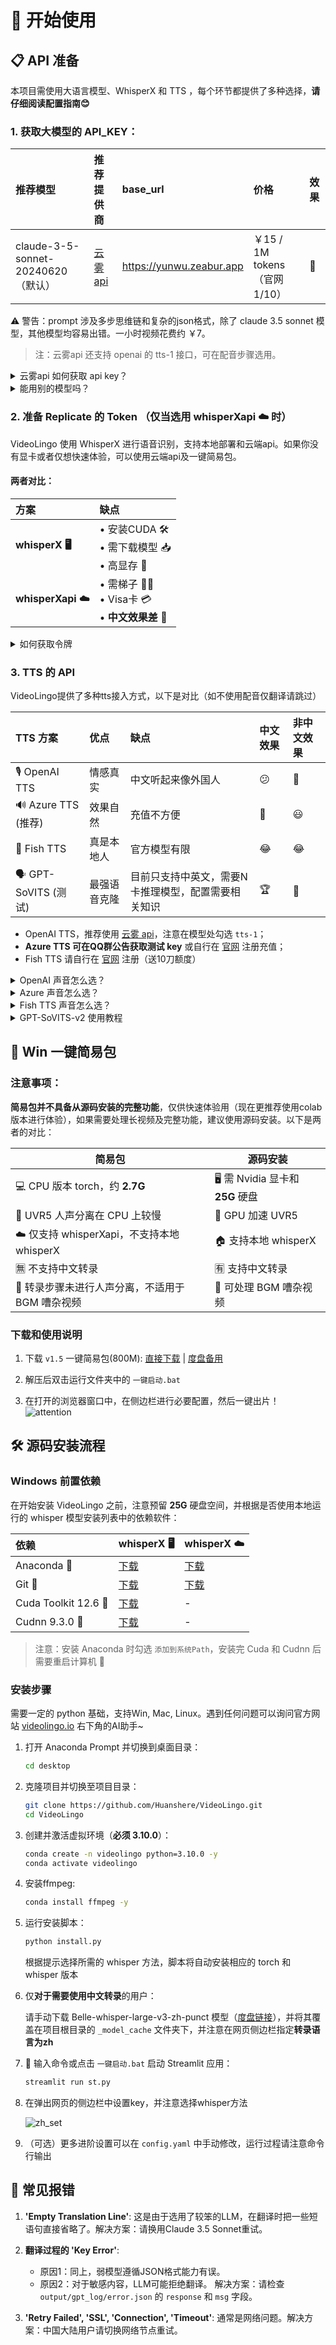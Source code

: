 # 🚀 开始使用

## 📋 API 准备
本项目需使用大语言模型、WhisperX 和 TTS ，每个环节都提供了多种选择，**请仔细阅读配置指南😊**
### 1. **获取大模型的 API_KEY**：

| 推荐模型 | 推荐提供商 | base_url | 价格 | 效果 |
|:-----|:---------|:---------|:-----|:---------|
| claude-3-5-sonnet-20240620 （默认） | [云雾 api](https://yunwu.zeabur.app/register?aff=TXMB) | https://yunwu.zeabur.app | ￥15 / 1M tokens（官网1/10） | 🤩 |

⚠️ 警告：prompt 涉及多步思维链和复杂的json格式，除了 claude 3.5 sonnet 模型，其他模型均容易出错。一小时视频花费约 ￥7。

> 注：云雾api 还支持 openai 的 tts-1 接口，可在配音步骤选用。

<details>
<summary>云雾api 如何获取 api key？</summary>

1. 点击上面 推荐提供商 的链接
2. 注册账户并充值
3. 在 api key 页面新建一个即可
4. 云雾api要注意勾选 `无限额度` ，模型处选择 `claude-3-5-sonnet-20240620` 模型，渠道建议选 `纯AZ 1.5倍`，如需配音时使用 `openai`，还需要勾选 `tts-1` 模型
</details>

<details>
<summary>能用别的模型吗？</summary>

- ✅ 支持 OAI-Like 的 API 接口，需要自行在 streamlit 侧边栏更换。
- ⚠️ 但其他模型（尤其是小模型）遵循指令要求能力弱，非常容易在翻译过程报错，强烈不推荐。
</details>

### 2. **准备 Replicate 的 Token** （仅当选用 whisperXapi ☁️ 时）

VideoLingo 使用 WhisperX 进行语音识别，支持本地部署和云端api。如果你没有显卡或者仅想快速体验，可以使用云端api及一键简易包。

#### 两者对比：
| 方案 | 缺点 |
|:-----|:-----|
| **whisperX 🖥️** | • 安装CUDA 🛠️<br>• 需下载模型 📥<br>• 高显存 💾 |
| **whisperXapi ☁️** | • 需梯子 🕵️‍♂️<br>• Visa卡 💳<br>• **中文效果差** 🚫 |

<details>
<summary>如何获取令牌</summary>
在 [Replicate](https://replicate.com/account/api-tokens) 注册并绑定 Visa 卡支付方式，获取令牌。**或加入 QQ 群在群公告中免费获取测试令牌**
</details>


### 3. **TTS 的 API**
VideoLingo提供了多种tts接入方式，以下是对比（如不使用配音仅翻译请跳过）

| TTS 方案 | 优点 | 缺点 | 中文效果 | 非中文效果 |
|:---------|:-----|:-----|:---------|:-----------|
| 🎙️ OpenAI TTS | 情感真实 | 中文听起来像外国人 | 😕 | 🤩 |
| 🔊 Azure TTS (推荐)  | 效果自然 | 充值不方便 | 🤩 | 😃 |
| 🎤 Fish TTS  | 真是本地人 | 官方模型有限 | 😂 | 😂 |
| 🗣️ GPT-SoVITS (测试) | 最强语音克隆 | 目前只支持中英文，需要N卡推理模型，配置需要相关知识 | 🏆 | 🚫 |

- OpenAI TTS，推荐使用 [云雾 api](https://yunwu.zeabur.app/register?aff=TXMB)，注意在模型处勾选 `tts-1`；
- **Azure TTS 可在QQ群公告获取测试 key** 或自行在 [官网](https://learn.microsoft.com/zh-cn/azure/ai-services/speech-service/get-started-text-to-speech?tabs=windows%2Cterminal&pivots=programming-language-python) 注册充值；
- Fish TTS 请自行在 [官网](https://fish.audio/zh-CN/go-api/) 注册（送10刀额度）

<details>
<summary>OpenAI 声音怎么选？</summary>

声音列表可以在 [官网](https://platform.openai.com/docs/guides/text-to-speech/voice-options) 找到，例如 `alloy`, `echo`, `nova`等，在 `config.yaml` 中修改 `openai_tts.voice` 即可。

</details>
<details>
<summary>Azure 声音怎么选？</summary>

建议在 [在线体验](https://speech.microsoft.com/portal/voicegallery) 中试听选择你想要的声音，在右边的代码中可以找到该声音对应的代号，例如 `zh-CN-XiaoxiaoMultilingualNeural`

</details>

<details>
<summary>Fish TTS 声音怎么选？</summary>

前往 [官网](https://fish.audio/zh-CN/) 中试听选择你想要的声音，在 URL 中可以找到该声音对应的代号，例如丁真是 `54a5170264694bfc8e9ad98df7bd89c3`，热门的几种声音已添加在 `config.yaml` 中。如需使用其他声音，请在 `config.yaml` 中修改 `fish_tts.character_id_dict` 字典。

</details>

<details>
<summary>GPT-SoVITS-v2 使用教程</summary>

1. 前往 [官方的语雀文档](https://www.yuque.com/baicaigongchang1145haoyuangong/ib3g1e/dkxgpiy9zb96hob4#KTvnO) 查看配置要求并下载整合包。

2. 将 `GPT-SoVITS-v2-xxx` 与 `VideoLingo` 放在同一个目录下。**注意是两文件夹并列。**

3. 选择以下任一方式配置模型：

   a. 自训练模型：
   - 训练好模型后， `GPT-SoVITS-v2-xxx\GPT_SoVITS\configs` 下的 `tts_infer.yaml` 已自动填写好你的模型地址，将其复制并重命名为 `你喜欢的英文角色名.yaml`
   - 在和 `yaml` 文件同个目录下，放入后续使用的参考音频，命名为 `你喜欢的英文角色名_参考音频的文字内容.wav` 或 `.mp3`，例如 `Huanyuv2_你好，这是一条测试音频.wav`
   - 在 VideoLingo 网页的侧边栏中，将 `GPT-SoVITS 角色` 配置为 `你喜欢的英文角色名`。

   b. 使用预训练模型：
   - 从 [这里](https://vip.123pan.cn/1817874751/8137723) 下载我的模型，解压后覆盖到 `GPT-SoVITS-v2-xxx`。
   - 在 `GPT-SoVITS 角色` 配置为 `Huanyuv2`。

   c. 使用其他训练好的模型：
   - 将 `xxx.ckpt` 模型文件放在 `GPT_weights_v2` 文件夹下，将 `xxx.pth` 模型文件放在 `SoVITS_weights_v2` 文件夹下。
   - 参考方法 a，重命名 `tts_infer.yaml` 文件，并修改文件中的 `custom` 部分的 `t2s_weights_path` 和 `vits_weights_path` 指向你的模型，例如：
  
      ```yaml
      # 示例 法 b 的配置：
      t2s_weights_path: GPT_weights_v2/Huanyu_v2-e10.ckpt
      version: v2
      vits_weights_path: SoVITS_weights_v2/Huanyu_v2_e10_s150.pth
      ```
   - 参考方法 a，在和 `yaml` 文件同个目录下，放入后续使用的参考音频，命名为 `你喜欢的英文角色名_参考音频的文字内容.wav` 或 `.mp3`，例如 `Huanyuv2_你好，这是一条测试音频.wav`，程序会自动识别并使用。
   - ⚠️ 警告：**请使用英文命名 `角色名`** ，否则会出现错误。 `参考音频的文字内容` 可以使用中文。目前仍处于测试版，可能产生报错。


   ```
   # 期望的目录结构：
   .
   ├── VideoLingo
   │   └── ...
   └── GPT-SoVITS-v2-xxx
       ├── GPT_SoVITS
       │   └── configs
       │       ├── tts_infer.yaml
       │       ├── 你喜欢的英文角色名.yaml
       │       └── 你喜欢的英文角色名_参考音频的文字内容.wav
       ├── GPT_weights_v2
       │   └── [你的GPT模型文件]
       └── SoVITS_weights_v2
           └── [你的SoVITS模型文件]
   ```
        
配置完成后，注意在网页侧边栏选择 `参考音频模式`（具体原理可以参考语雀文档），VideoLingo 在配音步骤时会自动在弹出的命令行中打开 GPT-SoVITS 的推理 API 端口，配音完成后可手动关闭。注意，此方法的稳定性取决于选择的底模。</details>

## 💨 Win 一键简易包

### 注意事项：

**简易包并不具备从源码安装的完整功能**，仅供快速体验用（现在更推荐使用colab版本进行体验），如果需要处理长视频及完整功能，建议使用源码安装。以下是两者的对比：

| 简易包 | 源码安装 |
|------------|--------------|
| 💻 CPU 版本 torch，约 **2.7G** | 🖥️ 需 Nvidia 显卡和 **25G** 硬盘 |
| 🐢 UVR5 人声分离在 CPU 上较慢 | 🚀 GPU 加速 UVR5 |
| ☁️ 仅支持 whisperXapi，不支持本地 whisperX | 🏠 支持本地 whisperX |
| 🈚 不支持中文转录 | 🈶 支持中文转录 |
| 🎵 转录步骤未进行人声分离，不适用于 BGM 嘈杂视频 | 🎼 可处理 BGM 嘈杂视频 |

### 下载和使用说明

1. 下载 `v1.5` 一键简易包(800M): [直接下载](https://vip.123pan.cn/1817874751/8313069) | [度盘备用](https://pan.baidu.com/s/1H_3PthZ3R3NsjS0vrymimg?pwd=ra64)

2. 解压后双击运行文件夹中的 `一键启动.bat`

3. 在打开的浏览器窗口中，在侧边栏进行必要配置，然后一键出片！
  ![attention](https://github.com/user-attachments/assets/7db25130-d421-452e-a16a-d7cfb0478ebf)

## 🛠️ 源码安装流程

### Windows 前置依赖

在开始安装 VideoLingo 之前，注意预留 **25G** 硬盘空间，并根据是否使用本地运行的 whisper 模型安装列表中的依赖软件：

| 依赖 | whisperX 🖥️ | whisperX ☁️ |
|:-----|:-------------------|:----------------|
| Anaconda 🐍 | [下载](https://www.anaconda.com/products/distribution#download-section) | [下载](https://www.anaconda.com/products/distribution#download-section) |
| Git 🌿 | [下载](https://git-scm.com/download/win) | [下载](https://git-scm.com/download/win) |
| Cuda Toolkit 12.6 🚀 | [下载](https://developer.download.nvidia.com/compute/cuda/12.6.0/local_installers/cuda_12.6.0_560.76_windows.exe) | - |
| Cudnn 9.3.0 🧠 | [下载](https://developer.download.nvidia.com/compute/cudnn/9.3.0/local_installers/cudnn_9.3.0_windows.exe) | - |

> 注意：安装 Anaconda 时勾选 `添加到系统Path`，安装完 Cuda 和 Cudnn 后需要重启计算机 🔄

### 安装步骤

需要一定的 python 基础，支持Win, Mac, Linux。遇到任何问题可以询问官方网站 [videolingo.io](https://videolingo.io) 右下角的AI助手~

1. 打开 Anaconda Prompt 并切换到桌面目录：
   ```bash
   cd desktop
   ```

2. 克隆项目并切换至项目目录：
   ```bash
   git clone https://github.com/Huanshere/VideoLingo.git
   cd VideoLingo
   ```

3. 创建并激活虚拟环境（**必须 3.10.0**）：
   ```bash
   conda create -n videolingo python=3.10.0 -y
   conda activate videolingo
   ```

4. 安装ffmpeg:
   ```bash
   conda install ffmpeg -y
   ```

5. 运行安装脚本：
   ```bash
   python install.py
   ```
   根据提示选择所需的 whisper 方法，脚本将自动安装相应的 torch 和 whisper 版本

6. 仅**对于需要使用中文转录**的用户：
   
   请手动下载 Belle-whisper-large-v3-zh-punct 模型（[度盘链接](https://pan.baidu.com/s/1NyNtkEM0EMsjdCovncsx0w?pwd=938n)），并将其覆盖在项目根目录的 `_model_cache` 文件夹下，并注意在网页侧边栏指定**转录语言为zh**

7. 🎉 输入命令或点击 `一键启动.bat` 启动 Streamlit 应用：
   ```bash
   streamlit run st.py
   ```

8. 在弹出网页的侧边栏中设置key，并注意选择whisper方法

   ![zh_set](https://github.com/user-attachments/assets/bb9381d0-8d99-4d8b-aaff-9846076fc7a3)


9. （可选）更多进阶设置可以在 `config.yaml` 中手动修改，运行过程请注意命令行输出

## 🚨 常见报错

1. **'Empty Translation Line'**: 这是由于选用了较笨的LLM，在翻译时把一些短语句直接省略了。解决方案：请换用Claude 3.5 Sonnet重试。

2. **翻译过程的 'Key Error'**: 
   - 原因1：同上，弱模型遵循JSON格式能力有误。
   - 原因2：对于敏感内容，LLM可能拒绝翻译。
   解决方案：请检查 `output/gpt_log/error.json` 的 `response` 和 `msg` 字段。

3. **'Retry Failed', 'SSL', 'Connection', 'Timeout'**: 通常是网络问题。解决方案：中国大陆用户请切换网络节点重试。